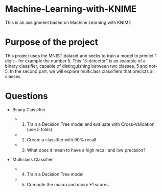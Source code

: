 # Machine-Learning-with-KNIME
This is an assignment based on Machine Learning with KNIME
# Purpose of the project
This project uses the MNIST dataset and seeks to train a model to predict 1 digit - for example the number 5. This “5-detector” is an example of a binary classifier, capable of distinguishing between two classes, 5 and not-5. In the second part, we will explore multiclass classifiers that predicts all classes.
# Questions 
- Binary Classifier
  - 1. Train a Decision Tree model and evaluate with Cross-Validation (use 5 folds) 
  - 2. Create a classifier with 90% recall 
  - 3. What does it mean to have a high recall and low precision? 

- Multiclass Classifier
  - 4. Train a Decision Tree model 
  - 5. Compute the macro and micro F1 scores 
